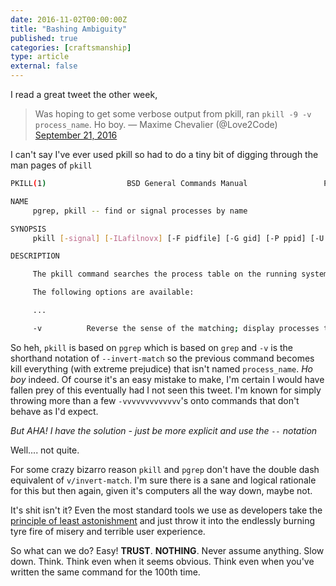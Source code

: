 ```yaml
---
date: 2016-11-02T00:00:00Z
title: "Bashing Ambiguity"
published: true
categories: [craftsmanship]
type: article
external: false
---
```


I read a great tweet the other week,

> Was hoping to get some verbose output from pkill, ran `pkill -9 -v process_name`. Ho boy.
>   &mdash; Maxime Chevalier (@Love2Code) [September 21, 2016](https://twitter.com/Love2Code/status/778387312002510848)

I can't say I've ever used pkill so had to do a tiny bit of digging through the man pages of `pkill`

```bash
PKILL(1)                  BSD General Commands Manual                 PKILL(1)

NAME
     pgrep, pkill -- find or signal processes by name

SYNOPSIS
     pkill [-signal] [-ILafilnovx] [-F pidfile] [-G gid] [-P ppid] [-U uid] [-g pgrp] [-t tty] [-u euid] pattern ...

DESCRIPTION

     The pkill command searches the process table on the running system and signals all processes that match the criteria given on the command line.

     The following options are available:

  	 ...

     -v          Reverse the sense of the matching; display processes that do not match the given criteria.
```

So heh, `pkill` is based on `pgrep` which is based on `grep` and `-v` is the shorthand notation of `--invert-match` so the previous command becomes kill everything (with extreme prejudice) that isn't named `process_name`.  _Ho boy_ indeed.  Of course it's an easy mistake to make, I'm certain I would have fallen prey of this eventually had I not seen this tweet.  I'm known for simply throwing more than a few `-vvvvvvvvvvvvv`'s onto commands that don't behave as I'd expect.

_But AHA! I have the solution - just be more explicit and use the `--` notation_

Well.... not quite.

For some crazy bizarro reason `pkill` and `pgrep` don't have the double dash equivalent of `v/invert-match`.  I'm sure there is a sane and logical rationale for this but then again, given it's computers all the way down, maybe not.  

It's shit isn't it?  Even the most standard tools we use as developers take the [principle of least astonishment](https://en.wikipedia.org/wiki/Principle_of_least_astonishment) and just throw it into the endlessly burning tyre fire of misery and terrible user experience.

So what can we do?  Easy! __TRUST__. __NOTHING__. Never assume anything. Slow down. Think. Think even when it seems obvious.  Think even when you've written the same command for the 100th time.


